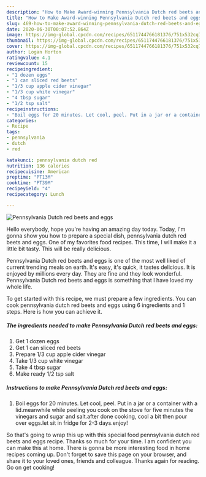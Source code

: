 ```yaml
---
description: "How to Make Award-winning Pennsylvania Dutch red beets and eggs"
title: "How to Make Award-winning Pennsylvania Dutch red beets and eggs"
slug: 469-how-to-make-award-winning-pennsylvania-dutch-red-beets-and-eggs
date: 2020-06-30T00:07:52.864Z
image: https://img-global.cpcdn.com/recipes/6511744766181376/751x532cq70/pennsylvania-dutch-red-beets-and-eggs-recipe-main-photo.jpg
thumbnail: https://img-global.cpcdn.com/recipes/6511744766181376/751x532cq70/pennsylvania-dutch-red-beets-and-eggs-recipe-main-photo.jpg
cover: https://img-global.cpcdn.com/recipes/6511744766181376/751x532cq70/pennsylvania-dutch-red-beets-and-eggs-recipe-main-photo.jpg
author: Logan Horton
ratingvalue: 4.1
reviewcount: 15
recipeingredient:
- "1 dozen eggs"
- "1 can sliced red beets"
- "1/3 cup apple cider vinegar"
- "1/3 cup white vinegar"
- "4 tbsp sugar"
- "1/2 tsp salt"
recipeinstructions:
- "Boil eggs for 20 minutes. Let cool, peel. Put in a jar or a container with a lid.meanwhile while peeling you cook on the stove for five minutes the vinegars and sugar and salt.after done cooking,  cool a bit then pour over eggs.let sit in fridge for 2-3 days.enjoy!"
categories:
- Recipe
tags:
- pennsylvania
- dutch
- red

katakunci: pennsylvania dutch red 
nutrition: 136 calories
recipecuisine: American
preptime: "PT13M"
cooktime: "PT39M"
recipeyield: "4"
recipecategory: Lunch

---
```



![Pennsylvania Dutch red beets and eggs](https://img-global.cpcdn.com/recipes/6511744766181376/751x532cq70/pennsylvania-dutch-red-beets-and-eggs-recipe-main-photo.jpg)

Hello everybody, hope you're having an amazing day today. Today, I'm gonna show you how to prepare a special dish, pennsylvania dutch red beets and eggs. One of my favorites food recipes. This time, I will make it a little bit tasty. This will be really delicious.

Pennsylvania Dutch red beets and eggs is one of the most well liked of current trending meals on earth. It's easy, it's quick, it tastes delicious. It is enjoyed by millions every day. They are fine and they look wonderful. Pennsylvania Dutch red beets and eggs is something that I have loved my whole life.




To get started with this recipe, we must prepare a few ingredients. You can cook pennsylvania dutch red beets and eggs using 6 ingredients and 1 steps. Here is how you can achieve it.

<!--inarticleads1-->

##### The ingredients needed to make Pennsylvania Dutch red beets and eggs:

1. Get 1 dozen eggs
1. Get 1 can sliced red beets
1. Prepare 1/3 cup apple cider vinegar
1. Take 1/3 cup white vinegar
1. Take 4 tbsp sugar
1. Make ready 1/2 tsp salt




<!--inarticleads2-->

##### Instructions to make Pennsylvania Dutch red beets and eggs:

1. Boil eggs for 20 minutes. Let cool, peel. Put in a jar or a container with a lid.meanwhile while peeling you cook on the stove for five minutes the vinegars and sugar and salt.after done cooking,  cool a bit then pour over eggs.let sit in fridge for 2-3 days.enjoy!




So that's going to wrap this up with this special food pennsylvania dutch red beets and eggs recipe. Thanks so much for your time. I am confident you can make this at home. There is gonna be more interesting food in home recipes coming up. Don't forget to save this page on your browser, and share it to your loved ones, friends and colleague. Thanks again for reading. Go on get cooking!
